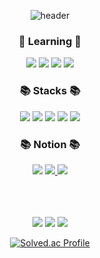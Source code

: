 <div align="center">
   
  ![header](https://capsule-render.vercel.app/api?type=rounded&color=timeGradient&text=Welcome%20to%20JeongHyeon2's%20GitHub%20👋&animation=twinkling&fontSize=40&fontAlignY=50&fontAlign=50&height=180)

   
   <div>
     <h3>🌱 Learning 🌱</h3>
       <img src="https://img.shields.io/badge/Flutter-02569B?style=flat-square&logo=Flutter&logoColor=white"/>
        <img src="https://img.shields.io/badge/Kotlin-7F52FF?style=flat-square&logo=kotlin&logoColor=white">
         <img src="https://img.shields.io/badge/Android-3DDC84?style=flat-square&logo=Android&logoColor=white"/>
 <img src="https://img.shields.io/badge/-NestJs-ea2845?style=flat-square&logo=nestjs&logoColor=white"/>



   </div>
   
   <div>
      <h3>📚 Stacks 📚</h3>
      <img src="https://img.shields.io/badge/Java-007396?style=flat-square&logo=Java&logoColor=white"/>
      <img src="https://img.shields.io/badge/C++-00599C?style=flat-square&logo=cplusplus&logoColor=white"/>
      <img src="https://img.shields.io/badge/Mysql-4479A1?style=flat-square&logo=Mysql&logoColor=white"/>
      <img src="https://img.shields.io/badge/-Python-3776AB?style=flat&logo=Python&logoColor=white"/>
      <img src="https://img.shields.io/badge/Git-F05032?style=flat-square&logo=Git&logoColor=white"/>
      
   </div>
   <div>
      <h3> 📚 Notion 📚</h3>
      <a href="https://jeonghyeon2.notion.site/Android-f9c6c28ab9374a24bbfab93abcf0f107?pvs=4">   <img src="https://img.shields.io/badge/Android-3DDC84?style=for-the-badge?logo=Android&logoColor=white"/></a>
      <a href="https://jeonghyeon2.notion.site/frontend-e63c742f52cb4da1adabf850a49a8f5d?pvs=4"> <img src="https://img.shields.io/badge/FrontEnd-7F52FF?style=for-the-badge?logo=kotlin&logoColor=white"> </a>
       <a href="https://jeonghyeon2.notion.site/8ee9514d139a4d2abe77da698094365b?pvs=4">  <img src="https://img.shields.io/badge/KUMOH42-00000?style=flat-square"/> </a>
      
   </div>
   </br>
   </br>
   </br>
   

![](http://github-profile-summary-cards.vercel.app/api/cards/profile-details?username=JeongHyeon2&theme=github)
![](http://github-profile-summary-cards.vercel.app/api/cards/most-commit-language?username=JeongHyeon2&theme=github)
![](http://github-profile-summary-cards.vercel.app/api/cards/stats?username=JeongHyeon2&theme=github)   

[![Solved.ac Profile](http://mazassumnida.wtf/api/v2/generate_badge?boj=dnrgusrla1)](https://solved.ac/dnrgusrla1/)
   

</div>


